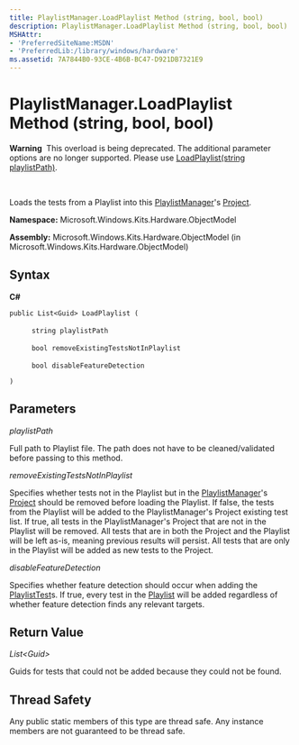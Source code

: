 ```yaml
---
title: PlaylistManager.LoadPlaylist Method (string, bool, bool)
description: PlaylistManager.LoadPlaylist Method (string, bool, bool)
MSHAttr:
- 'PreferredSiteName:MSDN'
- 'PreferredLib:/library/windows/hardware'
ms.assetid: 7A7844B0-93CE-4B6B-BC47-D921DB7321E9
---
```


# PlaylistManager.LoadPlaylist Method (string, bool, bool)


**Warning**  This overload is being deprecated. The additional parameter options are no longer supported. Please use [LoadPlaylist(string playlistPath)](playlistmanager-loadplaylist-method--string-.md).

 

Loads the tests from a Playlist into this [PlaylistManager](playlistmanager-class.md)'s [Project](project-class.md).

**Namespace:** Microsoft.Windows.Kits.Hardware.ObjectModel

**Assembly:** Microsoft.Windows.Kits.Hardware.ObjectModel (in Microsoft.Windows.Kits.Hardware.ObjectModel)

## <span id="Syntax"></span><span id="syntax"></span><span id="SYNTAX"></span>Syntax


**C#**

`public List<Guid> LoadPlaylist (`

          `string playlistPath`

          `bool removeExistingTestsNotInPlaylist`

          `bool disableFeatureDetection`

`)`

## <span id="Parameters"></span><span id="parameters"></span><span id="PARAMETERS"></span>Parameters


*playlistPath*

Full path to Playlist file. The path does not have to be cleaned/validated before passing to this method.

*removeExistingTestsNotInPlaylist*

Specifies whether tests not in the Playlist but in the [PlaylistManager](playlistmanager-class.md)'s [Project](project-class.md) should be removed before loading the Playlist. If false, the tests from the Playlist will be added to the PlaylistManager's Project existing test list. If true, all tests in the PlaylistManager's Project that are not in the Playlist will be removed. All tests that are in both the Project and the Playlist will be left as-is, meaning previous results will persist. All tests that are only in the Playlist will be added as new tests to the Project.

*disableFeatureDetection*

Specifies whether feature detection should occur when adding the [PlaylistTest](playlisttest-class.md)s. If true, every test in the [Playlist](playlist-class.md) will be added regardless of whether feature detection finds any relevant targets.

## <span id="Return_Value"></span><span id="return_value"></span><span id="RETURN_VALUE"></span>Return Value


*List&lt;Guid&gt;*

Guids for tests that could not be added because they could not be found.

## <span id="Thread_Safety"></span><span id="thread_safety"></span><span id="THREAD_SAFETY"></span>Thread Safety


Any public static members of this type are thread safe. Any instance members are not guaranteed to be thread safe.

 

 






